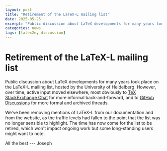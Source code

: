 ```yaml
---
layout: post
title: "Retirement of the LaTeX-L mailing list"
date: 2025-05-25
excerpt: "Public discussion about LaTeX developments for many years took place on the LaTeX-L mailing list, hosted by the University of Heidelberg: this is now being retiring"
categories: news
tags: [latex2e, discussion]
---
```


# Retirement of the LaTeX-L mailing list

Public discussion about LaTeX developments for many years took place on the
LaTeX-L mailing list, hosted by the University of Heidelberg.  However, over
time, active input moved elsewhere, most obviously to [TeX StackExchange
Chat](https://chat.stackexchange.com/rooms/41/tex-latex-and-friends) for more
informal back-and-forward, and to [GitHub
Discussions](https://github.com/latex3/latex2e/discussions) for more formal and
archived threads.

We've been removing mentions of LaTeX-L from our documentation and from the website,
as the traffic levels had fallen to the point that the list was no longer sensible
to highlight. The time has now come for the list to be retired, which won't impact
ongoing work but some long-standing users might want to note.

All the best --- Joseph
